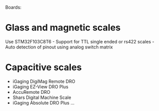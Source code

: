 Boards:


# Glass and magnetic scales

Use STM32F103C8T6 
    - Support for TTL single ended or rs422 scales
    - Auto detection of pinout using analog switch matrix
    
  

# Capacitive scales


- iGaging DigiMag Remote DRO
- iGaging EZ-View DRO Plus
- AccuRemote DRO
- Shars Digital Machine Scale
- iGaging Absolute DRO Plus
...
